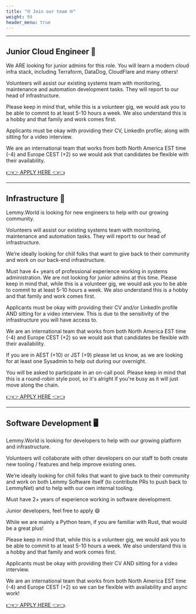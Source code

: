 ```yaml
---
title: "🤓 Join our team 🌐"
weight: 99
header_menu: true
---
```


---

## Junior Cloud Engineer 💾

We ARE  looking for junior admins for this role. You will learn a modern cloud infra stack, including Terraform, DataDog, CloudFlare and many others!

Volunteers will assist our existing systems team with monitoring, maintenance and automation development tasks. They will report to our head of infrastructure.

Please keep in mind that, while this is a volunteer gig, we would ask you to be able to commit to at least 5-10 hours a week. We also understand this is a hobby and that family and work comes first.

Applicants must be okay with providing their CV, LinkedIn profile; along with sitting for a video interview.

We are an international team that works from both North America EST time (-4) and Europe CEST (+2) so we would ask that candidates be flexible with their availability.


[👉👉 APPLY HERE 👈👈](https://forms.gle/STxKfoHDBN7zn8Xb6)

---

## Infrastructure 💾

Lemmy.World is looking for new engineers to help with our growing community.

Volunteers will assist our existing systems team with monitoring, maintenance and automation tasks. They will report to our head of infrastructure.

We’re ideally looking for chill folks that want to give back to their community and work on our back-end infrastructure.

Must have 4+ years of professional experience working in systems administration. We are not looking for junior admins at this time. Please keep in mind that, while this is a volunteer gig, we would ask you to be able to commit to at least 5-10 hours a week. We also understand this is a hobby and that family and work comes first.

Applicants must be okay with providing their CV and/or LinkedIn profile AND sitting for a video interview. This is due to the sensitivity of the infrastructure you will have access to.

We are an international team that works from both North America EST time (-4) and Europe CEST (+2) so we would ask that candidates be flexible with their availability.

If you are in AEST (+10) or JST (+9) please let us know, as we are looking for at least one Sysadmin to help out during our overnight.

You will be asked to participate in an on-call pool. Please keep in mind that this is a round-robin style pool, so it's alright if you're busy as it will just move along the chain.

[👉👉 APPLY HERE 👈👈](https://forms.gle/GvvDDAYXj2TpGugTA)

---

## Software Development 🖥

Lemmy.World is looking for developers to help with our growing platform and infrastructure.

Volunteers will collaborate with other developers on our staff to both create new tooling / features and help improve existing ones.

We’re ideally looking for chill folks that want to give back to their community and work on both Lemmy Software itself (to contribute PRs to push back to LemmyNet) and to help with our own internal tooling.

Must have 2+ years of experience working in software development.

Junior developers, feel free to apply 😄

While we are mainly a Python team, if you are familiar with Rust, that would be a great plus!

Please keep in mind that, while this is a volunteer gig, we would ask you to be able to commit to at least 5-10 hours a week. We also understand this is a hobby and that family and work comes first.

Applicants must be okay with providing their CV AND sitting for a video interview.

We are an international team that works from both North America EST time (-4) and Europe CEST (+2) so we can be flexible with availability and async work!

[👉👉 APPLY HERE 👈👈](https://forms.gle/ds6Sgqq9UTvR5bGKA).
